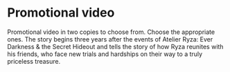 # Promotional video
Promotional video in two copies to choose from. Choose the appropriate ones. 
The story begins three years after the events of Atelier Ryza: Ever Darkness & the Secret Hideout and tells the story of how Ryza reunites with his friends, who face new trials and hardships on their way to a truly priceless treasure.
